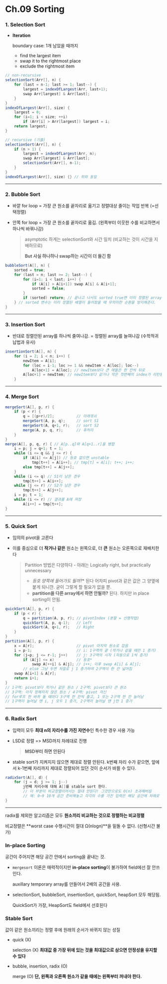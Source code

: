 # Ch.09 Sorting

### 1. Selection Sort

- **Iteration**

  boundary case: 1개 남았을 때까지

  - find the largest item
  - swap it to the rightmost place
  - exclude the rightmost item

```java
// non-recursive
selectionSort(Arr[], n) {
    for (last = n-1; last >= 1; last--) {
        largest = indexOfLargest(Arr, last+1);
        swap Arr[largest] & Arr[last];
    }
}
indexOfLargest(Arr[], size) {
    largest = 0;
    for (i=1; i < size; ++i)
        if (Arr[i] > Arr[largest]) largest = i;
    return largest;
}
```

```java
// recursive (기출)
selectionSort(Arr[], n) {
    if (n > 1) {
        largest = indexOfLargest(Arr, n);
    	swap Arr[largest] & Arr[last];
        selectionSort(Arr[], n-1);
    }
}
indexOfLargest(Arr[], size) {} // 위와 동일
```

---

### 2. Bubble Sort

- 바깥 for loop = 가장 큰 원소를 끝자리로 옮기고 정렬대상 줄이는 작업 반복 (=선택정렬)

- 안쪽 for loop = 가장 큰 원소를 끝자리로 옮김. (왼쪽부터 이웃한 수를 비교하면서 하나씩 바꿔나감)

  > asymptotic 하게는 selectionSort와 시간 일치 (비교하는 것이 시간을 지배하므로)
  >
  > **But 사실 하나하나 swap하는 시간이 더 들긴 함**

```java
bubbleSort(A[], n) {
    sorted = true;
    for (last = n; last >= 2; last--) {
        for (i=1; i < last; i++) {
            if (A[i] > A[i+1]) swap A[i] & A[i+1];
            sorted = false;
        }
        if (sorted) return; // 끝나고 나서도 sorted true면 이미 정렬된 array
    } // sorted 변수는 이미 정렬된 배열이 들어왔을 때 무의미한 순환을 방지해준다.
}
```

---

### 3. Insertion Sort

- 반대로 정렬안된 array를 하나씩 줄여나감. = 정렬된 array를 늘여나감 (수학적귀납법과 유사)

```java
insertionSort(A[], n) {
    for (i = 2; i < n; i++) {
        newItem = A[i];
        for (loc = i-1; loc >= 1 && newItem < A[loc]; loc--)
            A[loc+1] = A[loc]; // newItem보다 큰 애들은 한 칸씩 뒤로
        A[loc+1] = newItem; // newItem보다 같거나 작은 첫번째의 index가 리턴됨
	}
```

---

### 4. Merge Sort

```java
mergeSort(A[], p, r) {
    if (p < r) {
        q = [(p+r)/2]; 			// 아래꺾쇠
        mergeSort(A, p, q); 	// sort S1
        mergeSort(A, q+1, r); 	// sort S2
        merge(A, p, q, r);		// 후처리
    }
}
merge(A[], p, q, r) { // A[p..q]와 A[q+1..r]을 병합
    i = p; j = q+1; t = 1;
    while (i <= q && j <= r) {
        if (A[i] <= A[j]) // 등호 없으면 unstable
            tmp[t++] = A[i++]; // tmp[t] = A[i]; t++; i++;
        else tmp[t++] = A[j++];
    }
    while (i <= q) // S1이 남은 경우
        tmp[t++] = A[i++];
    while (j <= r) // S2가 남은 경우
        tmp[t++] = A[j++];
    i = p; t = 1;
    while (i <= r) // 결과를 A에 저장
        A[i++] = tmp[t++];
}
```

---

### 5. Quick Sort

- 임의의 pivot을 고른다

- 이를 중심으로 더 **작거나 같은** 원소는 왼쪽으로, 더 **큰** 원소는 오른쪽으로 재배치한다

  > Partition 방법은 다양하다 - 아래는 Logically right, but practically unnecessary
  >
  > - **등호* 양쪽에 들어가도 될까?** 된다 어차피 pivot과 같은 값은 그 양옆에 붙게 되니깐. 굳이 그렇게 할 필요가 없을 뿐.
  > - **partition을 다른 array에서 하면 안될까?** 된다. 하지만 in place sorting이 안됨.

```java
quickSort(A[], p, r) {
    if (p < r) {
        q = partition(A, p, r); // pivotIndex (분할 = 선행작업)
        quickSort(A, p, q-1);	// Left
        quickSort(A, q+1, r);	// Right
    }
}
partition(A[], p, r) {
    x = A[r]; 					// pivot 마지막 원소로 잡음
    i = p-1; 					// i: 1구역의 끝 (작거나 같을 때만 1 증가)
    for (j=p; j <= r-1; j++) 	// j: 3구역의 시작 (자동으로 1씩 증가)
        if (A[j] <= x) 			// 등호*
            swap A[++i] & A[j];	// i++; 이후 swap A[i] & A[j];
    	// else 그냥 두면 저절로 j 1 증가하여 2구역이 한 칸 넓어짐
    swap A[i+1] & A[r];
    return i+1;
}
// 1구역: pivot보다 작거나 같은 원소 / 2구역: pivot보다 큰 원소
// 3구역: 아직 정해지지 않은 원소 / 4구역: pivot 자신
// for루프 한 바퀴 돌 때마다 3구역 한 칸씩 줄고, 1 또는 2구역 한 칸 늘어남
// 1구역이 늘어날 땐 i, j 모두 1 증가, 2구역이 늘어날 땐 j만 1 증가
```

---

### 6. Radix Sort

- 입력이 모두 **최대 n의 자리수를 가진 자연수**인 특수한 경우 사용 가능

- LSD로 정렬 => MSD까지 차례대로 진행

  > **MSD부터 하면 안된다**

- stable sort가 지켜지지 않으면 제대로 정렬 안된다. k번째 자리 수가 같으면, 앞에서 k-1번째 자리까지 제대로 정렬되어 있던 것이 순서가 바뀔 수 있다.

```java
radixSort(A[], d) {
    for (j = d; j >= 1; j--)
        j번째 자리수에 대해 A[]를 stable sort 한다.
        // 이 부분이 비교정렬이어서는 절대 안된다! 그것만으로도 O(n) 초과해버림
        // 예: 0~9 10개 공간 준비해놓고 각각의 수를 가진 입력은 해당 공간에 차례로 넣어줌
}
```

---

radix를 제외한 알고리즘은 모두 **원소끼리 비교하는 것으로 정렬하는 비교정렬**

비교정렬은 **worst case 수행시간이 절대 Ω(nlogn)**을 밑돌 수 없다. (선형시간 불가)

### In-place Sorting

공간이 주어지면 해당 공간 안에서 sorting을 끝내는 것.

- `mergesort` 이론은 매력적이지만 **in-place sorting**이 불가하여 field에선 잘 안쓰인다.

  auxillary temporary array를 만들어서 2배의 공간을 사용.

- selectionSort, bubbleSort, insertionSort, quickSort, heapSort 모두 해당됨.

  QuickSort가 가장, HeapSort도 field에서 선호된다

### Stable Sort

값이 같은 원소끼리는 정렬 후에 원래의 순서가 바뀌지 않는 성질

- quick (X)

  selection (X) **최대값 중 가장 뒤에 있는 것을 최대값으로 삼으면 안정성을 유지할 수 있다**

- bubble, insertion, radix (O)

  merge (O) **단, 왼쪽과 오른쪽 원소가 같을 때에는 왼쪽부터 꺼내야 한다.**